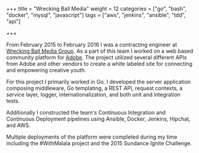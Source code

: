 +++
title = "Wrecking Ball Media"
weight = 12
categories = ["go", "bash", "docker", "mysql", "javascript"]
tags = ["aws", "jenkins", "ansible", "tdd", "api"]

+++

[wbm]: http://wreckingballmedia.com/
[adobe]: http://www.adobe.com/

From February 2015 to February 2016 I was a contracting engineer at [Wrecking
Ball Media Group][wbm]. As a part of this team I worked on a web based
community platform for [Adobe][adobe]. The project utilized several different
APIs from Adobe and other vendors to create a white labeled site for connecting
and empowering creative youth.

<!--more-->

For this project I primarily worked in Go. I developed the server application
composing middleware, Go templating, a REST API, request contexts, a service
layer, logger, internationalization, and both unit and integration tests.

Additionally I constructed the team's Continuous Integration and Continuous
Deployment pipelines using Ansible, Docker, Jenkins, Hipchat, and AWS.

Multiple deployments of the platform were completed during my time including
the #WithMalala project and the 2015 Sundance Ignite Challenge.

<!--[malala]: https://withmalala.org/-->
<!--[sundance]: https://sundanceignitewhatsnext.org-->
